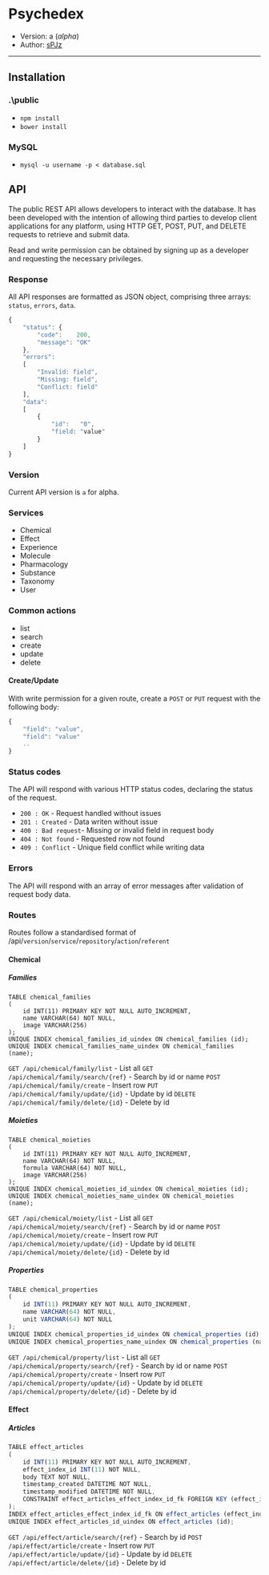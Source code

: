 # Psychedex
* Version: a (_alpha_)
* Author: [sPJz](io@spjz.uk)

---
## Installation
### .\public
* `npm install`
* `bower install`

### MySQL
* `mysql -u username -p < database.sql`


## API
The public REST API allows developers to interact with the database. It has been developed with the intention of allowing third parties to develop client applications for any platform, using HTTP GET, POST, PUT, and DELETE requests to retrieve and submit data.

Read and write permission can be obtained by signing up as a developer and requesting the necessary privileges.

### Response
All API responses are formatted as JSON object, comprising three arrays: `status`, `errors`, `data`.

```javascript
{
    "status": {
        "code":    200,
        "message": "OK"
    },
    "errors":
    [
        "Invalid: field",
        "Missing: field",
        "Conflict: field"
    ],
    "data":
    [
        {
            "id":   "0",
            "field: "value"
        }
    ]
}
```



### Version
Current API version is `a` for alpha.

### Services
* Chemical
* Effect
* Experience
* Molecule
* Pharmacology
* Substance
* Taxonomy
* User

### Common actions
* list
* search
* create
* update
* delete

#### Create/Update
With write permission for a given route, create a `POST` or `PUT` request with the following body:

```javascript
{
    "field": "value",
    "field": "value"
    ..
}
```

### Status codes
The API will respond with various HTTP status codes, declaring the status of the request.

* `200 : OK` - Request handled without issues
* `201 : Created` - Data writen without issue
* `400 : Bad request`- Missing or invalid field in request body
* `404 : Not found` - Requested row not found
* `409 : Conflict` - Unique field conflict while writing data

### Errors
The API will respond with an array of error messages after validation of request body data.

### Routes

Routes follow a standardised format of /api/`version`/`service`/`repository`/`action`/`referent`

#### Chemical
##### Families
```mysql
TABLE chemical_families
(
    id INT(11) PRIMARY KEY NOT NULL AUTO_INCREMENT,
    name VARCHAR(64) NOT NULL,
    image VARCHAR(256)
);
UNIQUE INDEX chemical_families_id_uindex ON chemical_families (id);
UNIQUE INDEX chemical_families_name_uindex ON chemical_families (name);
```

`GET /api/chemical/family/list` - List all
`GET /api/chemical/family/search/{ref}` - Search by id or name
`POST /api/chemical/family/create` - Insert row
`PUT /api/chemical/family/update/{id}` - Update by id
`DELETE /api/chemical/family/delete/{id}` - Delete by id

##### Moieties
```mysql
TABLE chemical_moieties
(
    id INT(11) PRIMARY KEY NOT NULL AUTO_INCREMENT,
    name VARCHAR(64) NOT NULL,
    formula VARCHAR(64) NOT NULL,
    image VARCHAR(256)
);
UNIQUE INDEX chemical_moieties_id_uindex ON chemical_moieties (id);
UNIQUE INDEX chemical_moieties_name_uindex ON chemical_moieties (name);
````

`GET /api/chemical/moiety/list` - List all
`GET /api/chemical/moiety/search/{ref}` - Search by id or name
`POST /api/chemical/moiety/create` - Insert row
`PUT /api/chemical/moiety/update/{id}` - Update by id
`DELETE /api/chemical/moiety/delete/{id}` - Delete by id

##### Properties
```javascript
TABLE chemical_properties
(
    id INT(11) PRIMARY KEY NOT NULL AUTO_INCREMENT,
    name VARCHAR(64) NOT NULL,
    unit VARCHAR(64) NOT NULL
);
UNIQUE INDEX chemical_properties_id_uindex ON chemical_properties (id);
UNIQUE INDEX chemical_properties_name_uindex ON chemical_properties (name);
```

`GET /api/chemical/property/list` - List all
`GET /api/chemical/property/search/{ref}` - Search by id or name
`POST /api/chemical/property/create` - Insert row
`PUT /api/chemical/property/update/{id}` - Update by id
`DELETE /api/chemical/property/delete/{id}` - Delete by id

#### Effect
##### Articles
```javascript
TABLE effect_articles
(
    id INT(11) PRIMARY KEY NOT NULL AUTO_INCREMENT,
    effect_index_id INT(11) NOT NULL,
    body TEXT NOT NULL,
    timestamp_created DATETIME NOT NULL,
    timestamp_modified DATETIME NOT NULL,
    CONSTRAINT effect_articles_effect_index_id_fk FOREIGN KEY (effect_index_id) REFERENCES effect_index (id)
);
INDEX effect_articles_effect_index_id_fk ON effect_articles (effect_index_id);
UNIQUE INDEX effect_articles_id_uindex ON effect_articles (id);
```

`GET /api/effect/article/search/{ref}` - Search by id
`POST /api/effect/article/create` - Insert row
`PUT /api/effect/article/update/{id}` - Update by id
`DELETE /api/effect/article/delete/{id}` - Delete by id
